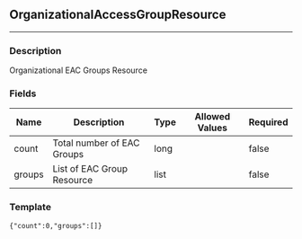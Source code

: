 ## OrganizationalAccessGroupResource
---
### Description
Organizational EAC Groups Resource
### Fields
| Name | Description | Type | Allowed Values | Required |
| ---- | ----------- | ---- | -------------- | -------- |
| count | Total number of EAC Groups | long |  | false |
| groups | List of EAC Group Resource | list |  | false |
### Template
```
{"count":0,"groups":[]}
```
